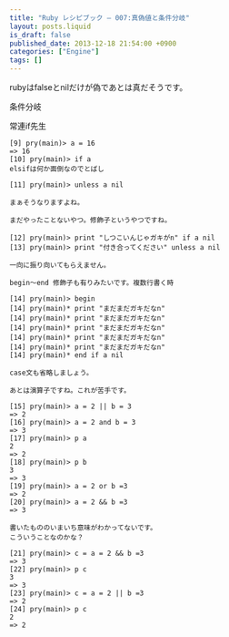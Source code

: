 ```yaml
---
title: "Ruby レシピブック — 007:真偽値と条件分岐"
layout: posts.liquid
is_draft: false
published_date: 2013-12-18 21:54:00 +0900
categories: ["Engine"]
tags: []
---
```


rubyはfalseとnilだけが偽であとは真だそうです。

条件分岐

常連if先生

    [9] pry(main)> a = 16
    => 16
    [10] pry(main)> if a
    elsifは何か面倒なのでとばし

    [11] pry(main)> unless a nil

    まぁそうなりますよね。

    まだやったことないやつ。修飾子というやつですね。

    [12] pry(main)> print "しつこいんじゃガキがn" if a nil
    [13] pry(main)> print "付き合ってください" unless a nil

    一向に振り向いてもらえません。

    begin～end 修飾子も有りみたいです。複数行書く時

    [14] pry(main)> begin
    [14] pry(main)* print "まだまだガキだなn"
    [14] pry(main)* print "まだまだガキだなn"
    [14] pry(main)* print "まだまだガキだなn"
    [14] pry(main)* print "まだまだガキだなn"
    [14] pry(main)* print "まだまだガキだなn"
    [14] pry(main)* end if a nil

    case文も省略しましょう。

    あとは演算子ですね。これが苦手です。

    [15] pry(main)> a = 2 || b = 3
    => 2
    [16] pry(main)> a = 2 and b = 3
    => 3
    [17] pry(main)> p a
    2
    => 2
    [18] pry(main)> p b
    3
    => 3
    [19] pry(main)> a = 2 or b =3
    => 2
    [20] pry(main)> a = 2 && b =3
    => 3

    書いたもののいまいち意味がわかってないです。
    こういうことなのかな？

    [21] pry(main)> c = a = 2 && b =3
    => 3
    [22] pry(main)> p c
    3
    => 3
    [23] pry(main)> c = a = 2 || b =3
    => 2
    [24] pry(main)> p c
    2
    => 2


